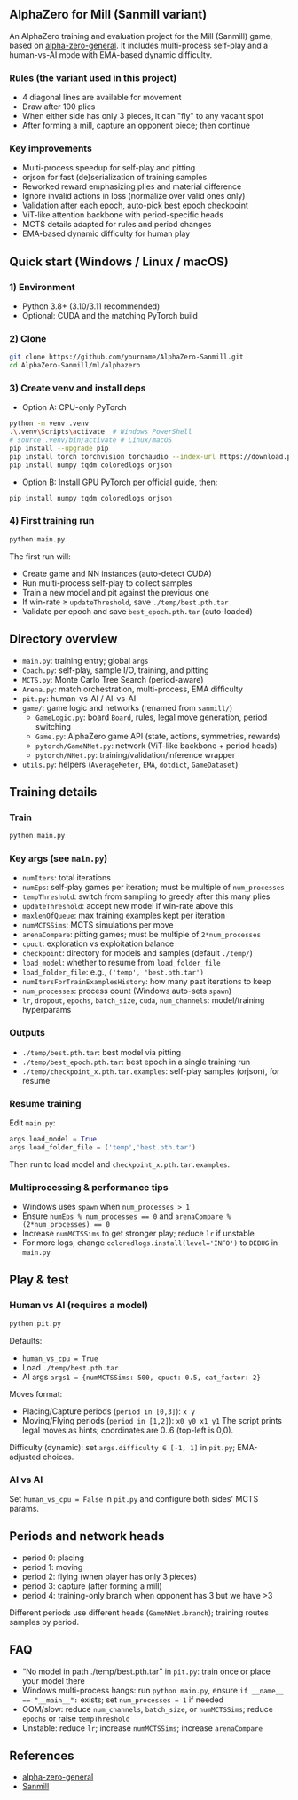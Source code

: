 ## AlphaZero for Mill (Sanmill variant)
An AlphaZero training and evaluation project for the Mill (Sanmill) game, based on [alpha-zero-general](https://github.com/suragnair/alpha-zero-general). It includes multi-process self-play and a human-vs-AI mode with EMA-based dynamic difficulty.

### Rules (the variant used in this project)
- 4 diagonal lines are available for movement
- Draw after 100 plies
- When either side has only 3 pieces, it can "fly" to any vacant spot
- After forming a mill, capture an opponent piece; then continue

### Key improvements
- Multi-process speedup for self-play and pitting
- orjson for fast (de)serialization of training samples
- Reworked reward emphasizing plies and material difference
- Ignore invalid actions in loss (normalize over valid ones only)
- Validation after each epoch, auto-pick best epoch checkpoint
- ViT-like attention backbone with period-specific heads
- MCTS details adapted for rules and period changes
- EMA-based dynamic difficulty for human play

## Quick start (Windows / Linux / macOS)
### 1) Environment
- Python 3.8+ (3.10/3.11 recommended)
- Optional: CUDA and the matching PyTorch build

### 2) Clone
```bash
git clone https://github.com/yourname/AlphaZero-Sanmill.git
cd AlphaZero-Sanmill/ml/alphazero
```

### 3) Create venv and install deps
- Option A: CPU-only PyTorch
```bash
python -m venv .venv
.\.venv\Scripts\activate  # Windows PowerShell
# source .venv/bin/activate # Linux/macOS
pip install --upgrade pip
pip install torch torchvision torchaudio --index-url https://download.pytorch.org/whl/cpu
pip install numpy tqdm coloredlogs orjson
```
- Option B: Install GPU PyTorch per official guide, then:
```bash
pip install numpy tqdm coloredlogs orjson
```

### 4) First training run
```bash
python main.py
```
The first run will:
- Create game and NN instances (auto-detect CUDA)
- Run multi-process self-play to collect samples
- Train a new model and pit against the previous one
- If win-rate ≥ `updateThreshold`, save `./temp/best.pth.tar`
- Validate per epoch and save `best_epoch.pth.tar` (auto-loaded)

## Directory overview
- `main.py`: training entry; global `args`
- `Coach.py`: self-play, sample I/O, training, and pitting
- `MCTS.py`: Monte Carlo Tree Search (period-aware)
- `Arena.py`: match orchestration, multi-process, EMA difficulty
- `pit.py`: human-vs-AI / AI-vs-AI
- `game/`: game logic and networks (renamed from `sanmill/`)
  - `GameLogic.py`: board `Board`, rules, legal move generation, period switching
  - `Game.py`: AlphaZero game API (state, actions, symmetries, rewards)
  - `pytorch/GameNNet.py`: network (ViT-like backbone + period heads)
  - `pytorch/NNet.py`: training/validation/inference wrapper
- `utils.py`: helpers (`AverageMeter`, `EMA`, `dotdict`, `GameDataset`)

## Training details
### Train
```bash
python main.py
```

### Key args (see `main.py`)
- `numIters`: total iterations
- `numEps`: self-play games per iteration; must be multiple of `num_processes`
- `tempThreshold`: switch from sampling to greedy after this many plies
- `updateThreshold`: accept new model if win-rate above this
- `maxlenOfQueue`: max training examples kept per iteration
- `numMCTSSims`: MCTS simulations per move
- `arenaCompare`: pitting games; must be multiple of `2*num_processes`
- `cpuct`: exploration vs exploitation balance
- `checkpoint`: directory for models and samples (default `./temp/`)
- `load_model`: whether to resume from `load_folder_file`
- `load_folder_file`: e.g., `('temp', 'best.pth.tar')`
- `numItersForTrainExamplesHistory`: how many past iterations to keep
- `num_processes`: process count (Windows auto-sets `spawn`)
- `lr`, `dropout`, `epochs`, `batch_size`, `cuda`, `num_channels`: model/training hyperparams

### Outputs
- `./temp/best.pth.tar`: best model via pitting
- `./temp/best_epoch.pth.tar`: best epoch in a single training run
- `./temp/checkpoint_x.pth.tar.examples`: self-play samples (orjson), for resume

### Resume training
Edit `main.py`:
```python
args.load_model = True
args.load_folder_file = ('temp','best.pth.tar')
```
Then run to load model and `checkpoint_x.pth.tar.examples`.

### Multiprocessing & performance tips
- Windows uses `spawn` when `num_processes > 1`
- Ensure `numEps % num_processes == 0` and `arenaCompare % (2*num_processes) == 0`
- Increase `numMCTSSims` to get stronger play; reduce `lr` if unstable
- For more logs, change `coloredlogs.install(level='INFO')` to `DEBUG` in `main.py`

## Play & test
### Human vs AI (requires a model)
```bash
python pit.py
```
Defaults:
- `human_vs_cpu = True`
- Load `./temp/best.pth.tar`
- AI args `args1 = {numMCTSSims: 500, cpuct: 0.5, eat_factor: 2}`

Moves format:
- Placing/Capture periods (`period in [0,3]`): `x y`
- Moving/Flying periods (`period in [1,2]`): `x0 y0 x1 y1`
The script prints legal moves as hints; coordinates are 0..6 (top-left is 0,0).

Difficulty (dynamic): set `args.difficulty ∈ [-1, 1]` in `pit.py`; EMA-adjusted choices.

### AI vs AI
Set `human_vs_cpu = False` in `pit.py` and configure both sides' MCTS params.

## Periods and network heads
- period 0: placing
- period 1: moving
- period 2: flying (when player has only 3 pieces)
- period 3: capture (after forming a mill)
- period 4: training-only branch when opponent has 3 but we have >3

Different periods use different heads (`GameNNet.branch`); training routes samples by period.

## FAQ
- “No model in path ./temp/best.pth.tar” in `pit.py`: train once or place your model there
- Windows multi-process hangs: run `python main.py`, ensure `if __name__ == "__main__":` exists; set `num_processes = 1` if needed
- OOM/slow: reduce `num_channels`, `batch_size`, or `numMCTSSims`; reduce `epochs` or raise `tempThreshold`
- Unstable: reduce `lr`; increase `numMCTSSims`; increase `arenaCompare`

## References
- [alpha-zero-general](https://github.com/suragnair/alpha-zero-general)
- [Sanmill](https://github.com/calcitem/Sanmill)

